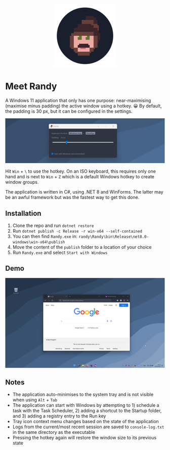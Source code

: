 ﻿<p align="center">
  <img src="./assets/randy_logo.png" width="200" height="200" alt="Randy"/>
</p>

# Meet Randy

A Windows 11 application that only has one purpose: near-maximising (maximise minus padding) the active window using a
hotkey. 😀 By default, the padding is 30 px, but it can be configured in the settings.

![Screenshot of window](./assets/screenshot_window.png)

Hit `Win` + `\` to use the hotkey. On an ISO keyboard, this requires only one hand and is next to `Win` + `Z` which is a default
Windows hotkey to create window groups.

The application is written in C#, using .NET 8 and WinForms. The latter may be an awful framework but was the fastest
way to get this done.

## Installation

1. Clone the repo and run `dotnet restore`
2. Run `dotnet publish -c Release -r win-x64 --self-contained`
3. You can then find `Randy.exe` in: `randy\Randy\bin\Release\net8.0-windows\win-x64\publish`
4. Move the content of the `publish` folder to a location of your choice
5. Run `Randy.exe` and select `Start with Windows`

## Demo

![Demo GIF](./assets/demo.gif)

## Notes

- The application auto-minimises to the system tray and is not visible when using `Alt` + `Tab`
- The application can start with Windows by attempting to 1) schedule a task with the Task Scheduler, 2) adding a
  shortcut to the Startup folder, and 3) adding a registry entry to the Run key
- Tray icon context menu changes based on the state of the application
- Logs from the current/most recent session are saved to `console-log.txt` in the same directory as the executable
- Pressing the hotkey again will restore the window size to its previous state
